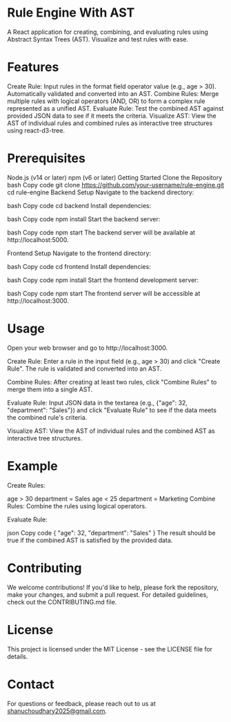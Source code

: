 # Rule Engine With AST
A React application for creating, combining, and evaluating rules using Abstract Syntax Trees (AST). Visualize and test rules with ease.

# Features

Create Rule: Input rules in the format field operator value (e.g., age > 30). Automatically validated and converted into an AST.
Combine Rules: Merge multiple rules with logical operators (AND, OR) to form a complex rule represented as a unified AST.
Evaluate Rule: Test the combined AST against provided JSON data to see if it meets the criteria.
Visualize AST: View the AST of individual rules and combined rules as interactive tree structures using react-d3-tree.

# Prerequisites
Node.js (v14 or later)
npm (v6 or later)
Getting Started
Clone the Repository
bash
Copy code
git clone https://github.com/your-username/rule-engine.git
cd rule-engine
Backend Setup
Navigate to the backend directory:

bash
Copy code
cd backend
Install dependencies:

bash
Copy code
npm install
Start the backend server:

bash
Copy code
npm start
The backend server will be available at http://localhost:5000.

Frontend Setup
Navigate to the frontend directory:

bash
Copy code
cd frontend
Install dependencies:

bash
Copy code
npm install
Start the frontend development server:

bash
Copy code
npm start
The frontend server will be accessible at http://localhost:3000.

# Usage

Open your web browser and go to http://localhost:3000.

Create Rule: Enter a rule in the input field (e.g., age > 30) and click "Create Rule". The rule is validated and converted into an AST.

Combine Rules: After creating at least two rules, click "Combine Rules" to merge them into a single AST.

Evaluate Rule: Input JSON data in the textarea (e.g., {"age": 32, "department": "Sales"}) and click "Evaluate Rule" to see if the data meets the combined rule's criteria.

Visualize AST: View the AST of individual rules and the combined AST as interactive tree structures.

# Example

Create Rules:

age > 30
department = Sales
age < 25
department = Marketing
Combine Rules: Combine the rules using logical operators.

Evaluate Rule:

json
Copy code
{
  "age": 32,
  "department": "Sales"
}
The result should be true if the combined AST is satisfied by the provided data.

# Contributing

We welcome contributions! If you'd like to help, please fork the repository, make your changes, and submit a pull request. For detailed guidelines, check out the CONTRIBUTING.md file.

# License
This project is licensed under the MIT License - see the LICENSE file for details.

# Contact
For questions or feedback, please reach out to us at shanuchoudhary2025@gmail.com.
